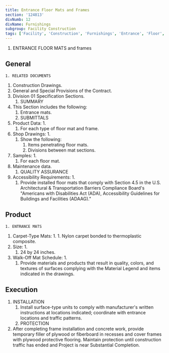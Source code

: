 ```yaml
---
title: Entrance Floor Mats and Frames
section: '124813'
divNumb: 12
divName: Furnishings
subgroup: Facility Construction
tags: ['Facility', 'Construction', 'Furnishings', 'Entrance', 'Floor', 'Mats', 'Frames']
---
```



   1. ENTRANCE FLOOR MATS and frames

## General


	1. RELATED DOCUMENTS
   1. Construction Drawings.
2. General and Special Provisions of the Contract.
3. Division 01 Specification Sections.
	1. SUMMARY
4. This Section includes the following:
	1. Entrance mats.
	2. SUBMITTALS
5. Product Data:
      1. 
	1. For each type of floor mat and frame.
6. Shop Drawings:
      1. 
	1. Show the following:
		1. Items penetrating floor mats.
		2. Divisions between mat sections.
7. Samples:
      1. 
	1. For each floor mat.
8. Maintenance data.
	1. QUALITY ASSURANCE
9. Accessibility Requirements:
      1. 
	1. Provide installed floor mats that comply with Section 4.5 in the U.S. Architectural & Transportation Barriers Compliance Board's "Americans with Disabilities Act (ADA), Accessibility Guidelines for Buildings and Facilities (ADAAG)."
## Product

	1. ENTRANCE MATS
   1. Carpet-Type Mats:
      1. 
	1. Nylon carpet bonded to thermoplastic composite.
2. Size:
      1. 
	1. 24 by 24 inches.
3. Walk-Off Mat Schedule:
      1. 
	1. Provide materials and products that result in quality, colors, and textures of surfaces complying with the Material Legend and items indicated in the drawings.

## Execution

1. INSTALLATION
   1. Install surface-type units to comply with manufacturer's written instructions at locations indicated; coordinate with entrance locations and traffic patterns.
	1. PROTECTION
2. After completing frame installation and concrete work, provide temporary filler of plywood or fiberboard in recesses and cover frames with plywood protective flooring. Maintain protection until construction traffic has ended and Project is near Substantial Completion.

